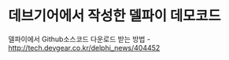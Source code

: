 ﻿데브기어에서 작성한 델파이 데모코드
==============

델파이에서 Github소스코드 다운로드 받는 방법 - http://tech.devgear.co.kr/delphi_news/404452